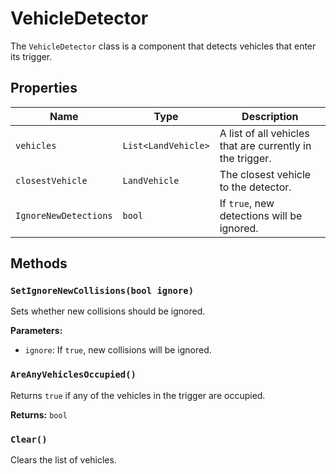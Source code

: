 # VehicleDetector

The `VehicleDetector` class is a component that detects vehicles that enter its trigger.

## Properties

| Name | Type | Description |
| --- | --- | --- |
| `vehicles` | `List<LandVehicle>` | A list of all vehicles that are currently in the trigger. |
| `closestVehicle` | `LandVehicle` | The closest vehicle to the detector. |
| `IgnoreNewDetections` | `bool` | If `true`, new detections will be ignored. |

## Methods

### `SetIgnoreNewCollisions(bool ignore)`

Sets whether new collisions should be ignored.

**Parameters:**

* `ignore`: If `true`, new collisions will be ignored.

### `AreAnyVehiclesOccupied()`

Returns `true` if any of the vehicles in the trigger are occupied.

**Returns:** `bool`

### `Clear()`

Clears the list of vehicles.
